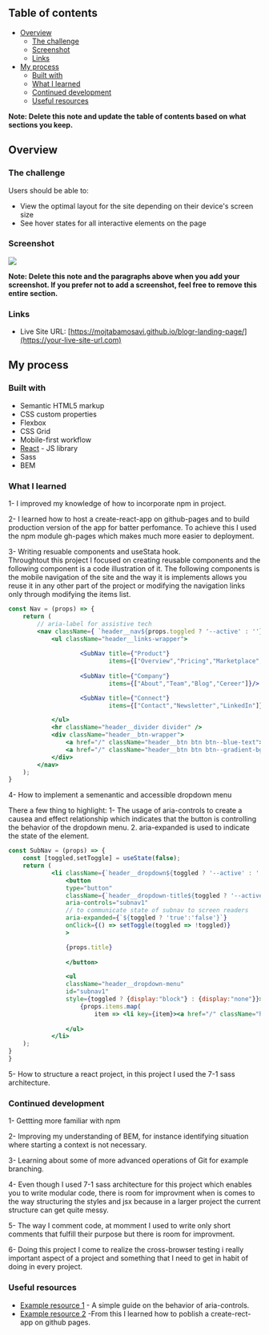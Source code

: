 
## Table of contents

- [Overview](#overview)
  - [The challenge](#the-challenge)
  - [Screenshot](#screenshot)
  - [Links](#links)
- [My process](#my-process)
  - [Built with](#built-with)
  - [What I learned](#what-i-learned)
  - [Continued development](#continued-development)
  - [Useful resources](#useful-resources)


**Note: Delete this note and update the table of contents based on what sections you keep.**

## Overview

### The challenge

Users should be able to:

- View the optimal layout for the site depending on their device's screen size
- See hover states for all interactive elements on the page

### Screenshot

![](./desing/desktop-design.jpg)


**Note: Delete this note and the paragraphs above when you add your screenshot. If you prefer not to add a screenshot, feel free to remove this entire section.**

### Links

- Live Site URL: [https://mojtabamosavi.github.io/blogr-landing-page/](https://your-live-site-url.com)

## My process

### Built with

- Semantic HTML5 markup
- CSS custom properties
- Flexbox
- CSS Grid
- Mobile-first workflow
- [React](https://reactjs.org/) - JS library
- Sass
- BEM


### What I learned

1- I improved my knowledge of how to incorporate npm in project.

2- I learned how to host a create-react-app on github-pages and to build production version of the app for batter perfomance. To achieve this I used the npm module gh-pages which makes much more easier to deployment.

3- Writing resuable components and useStata hook.  
  Throughtout this project I focused on creating reusable components and the following component is a code illustration of it. The following components is the mobile navigation    of the site and the way it is implements allows you reuse it in any other part of the project or modifying the navigation links only through modifying the items list.
```jsx 
const Nav = (props) => {
    return (
        // aria-label for assistive tech
        <nav className={ `header__nav${props.toggled ? '--active' : ''}` }aria-label="navigation">
            <ul className="header__links-wrapper">
            
                    <SubNav title={"Product"} 
                            items={["Overview","Pricing","Marketplace","Features","Integrations"]}/>
                            
                    <SubNav title={"Company"} 
                            items={["About","Team","Blog","Cereer"]}/>

                    <SubNav title={"Connect"} 
                            items={["Contact","Newsletter","LinkedIn"]}/>

            </ul>
            <hr className="header__divider divider" />
            <div className="header__btn-wrapper">
                <a href="/" className="header__btn btn btn--blue-text">Login</a>
                <a href="/" className="header__btn btn btn--gradient-bg">  Sign Up</a>
            </div>
        </nav>
    );
}
```
4- How to implement a semenantic and accessible dropdown menu 
  
  There a few thing to highlight:
    1- The usage of aria-controls to create a causea and effect relationship which indicates that the button is controlling the behavior of the dropdown menu.
    2. aria-expanded is used to indicate the state of the element.

```jsx
const SubNav = (props) => {
    const [toggled,setToggle] = useState(false);
    return (
            <li className={`header__dropdown${toggled ? '--active' : ''}`}>
                <button 
                type="button" 
                className={`header__dropdown-title${toggled ? '--active' : ''}`}
                aria-controls="subnav1"
                // to communicate state of subnav to screen readers
                aria-expanded={`${toggled ? 'true':'false'}`}
                onClick={() => setToggle(toggled => !toggled)}
                >   

                {props.title}
                
                </button>

                <ul 
                className="header__dropdown-menu" 
                id="subnav1" 
                style={toggled ? {display:"block"} : {display:"none"}}>
                    {props.items.map( 
                        item => <li key={item}><a href="/" className="header__dropdown-link" >{item}</a></li>)}
    
                </ul>
            </li>
    );
}
}
```
5- How to structure a react project, in this project I used the 7-1 sass architecture. 


### Continued development

1- Gettting more familiar with npm

2- Improving my understanding of BEM, for instance identifying situation where starting a context is not necessary.

3- Learning about some of more advanced operations of Git for example branching.

4- Even though I used 7-1 sass architecture for this project which enables you to write modular code, there is room for improvment when is comes to the way structuring the styles and jsx because in a larger project the current structure can get quite messy.

5- The way I comment code, at momment I used to write only short comments that fulfill their purpose but there is room for improvment.

6- Doing this project I come to realize the cross-browser testing i really important aspect of a project and something that I need to get in habit of doing in every project.

### Useful resources

- [Example resource 1](https://tink.uk/using-the-aria-controls-attribute/) - A simple guide on the behavior of aria-controls.
- [Example resource 2](https://create-react-app.dev/docs/deployment/#github-pages-https-pagesgithubcom) -From this I learned how to poblish a create-rect-app on github pages.



